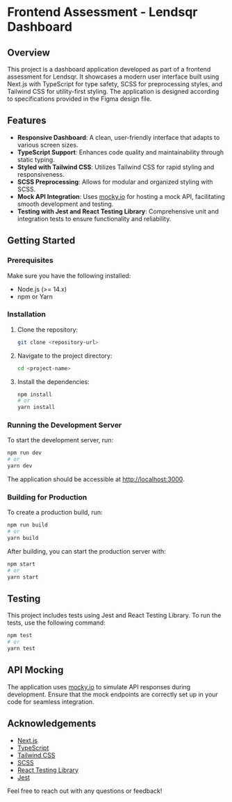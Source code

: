 # Frontend Assessment - Lendsqr Dashboard

## Overview

This project is a dashboard application developed as part of a frontend assessment for Lendsqr. It showcases a modern user interface built using Next.js with TypeScript for type safety, SCSS for preprocessing styles, and Tailwind CSS for utility-first styling. The application is designed according to specifications provided in the Figma design file.

## Features

- **Responsive Dashboard**: A clean, user-friendly interface that adapts to various screen sizes.
- **TypeScript Support**: Enhances code quality and maintainability through static typing.
- **Styled with Tailwind CSS**: Utilizes Tailwind CSS for rapid styling and responsiveness.
- **SCSS Preprocessing**: Allows for modular and organized styling with SCSS.
- **Mock API Integration**: Uses [mocky.io](http://mocky.io) for hosting a mock API, facilitating smooth development and testing.
- **Testing with Jest and React Testing Library**: Comprehensive unit and integration tests to ensure functionality and reliability.

## Getting Started

### Prerequisites

Make sure you have the following installed:

- Node.js (>= 14.x)
- npm or Yarn

### Installation

1. Clone the repository:

   ```bash
   git clone <repository-url>
   ```

2. Navigate to the project directory:

   ```bash
   cd <project-name>
   ```

3. Install the dependencies:

   ```bash
   npm install
   # or
   yarn install
   ```

### Running the Development Server

To start the development server, run:

```bash
npm run dev
# or
yarn dev
```

The application should be accessible at [http://localhost:3000](http://localhost:3000).

### Building for Production

To create a production build, run:

```bash
npm run build
# or
yarn build
```

After building, you can start the production server with:

```bash
npm start
# or
yarn start
```

## Testing

This project includes tests using Jest and React Testing Library. To run the tests, use the following command:

```bash
npm test
# or
yarn test
```

## API Mocking

The application uses [mocky.io](http://mocky.io) to simulate API responses during development. Ensure that the mock endpoints are correctly set up in your code for seamless integration.

## Acknowledgements

- [Next.js](https://nextjs.org)
- [TypeScript](https://www.typescriptlang.org)
- [Tailwind CSS](https://tailwindcss.com)
- [SCSS](https://sass-lang.com)
- [React Testing Library](https://testing-library.com/docs/react-testing-library/intro)
- [Jest](https://jestjs.io)

Feel free to reach out with any questions or feedback!
